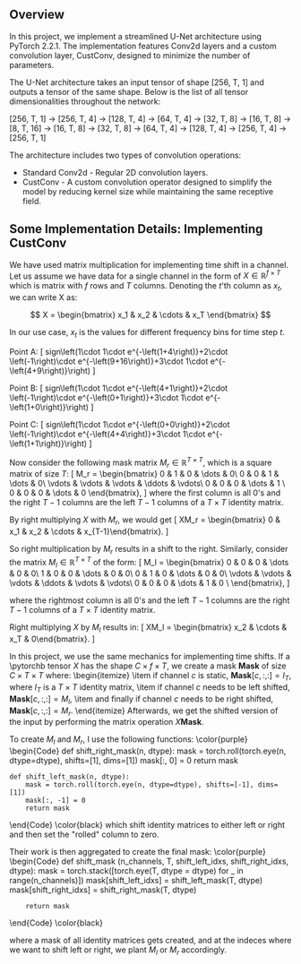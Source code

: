 ## Overview
In this project, we implement a streamlined U-Net architecture using PyTorch 2.2.1. The implementation features Conv2d layers and a custom convolution layer, CustConv, designed to minimize the number of parameters.

The U-Net architecture takes an input tensor of shape [256, T, 1] and outputs a tensor of the same shape. Below is the list of all tensor dimensionalities throughout the network:

[256, T, 1] → [256, T, 4] → [128, T, 4] → [64, T, 4] → [32, T, 8] → [16, T, 8] → [8, T, 16] → [16, T, 8] → [32, T, 8] → [64, T, 4] → [128, T, 4] → [256, T, 4] → [256, T, 1]

The architecture includes two types of convolution operations:

* Standard Conv2d - Regular 2D convolution layers.
* CustConv - A custom convolution operator designed to simplify the model by reducing kernel size while maintaining the same receptive field.

## Some Implementation Details: Implementing CustConv
We have used matrix multiplication for implementing time shift in a channel. Let us assume we have data for a single channel in the form of $X \in \mathbb{R}^{f \times T}$ which is matrix with $f$ rows and $T$ columns. Denoting the $t$'th column as $x_t$, we can write X as:

$$
X = \begin{bmatrix} x_1 & x_2 & \cdots & x_T \end{bmatrix}
$$

In our use case, $x_t$ is the values for different frequency bins for time step $t$.

Point A:
\[
sign\left(1\cdot 1\cdot e^{-\left(1+4\right)}+2\cdot \left(-1\right)\cdot e^{-\left(9+16\right)}+3\cdot 1\cdot e^{-\left(4+9\right)}\right)
\]

Point B:
\[
sign\left(1\cdot 1\cdot e^{-\left(4+1\right)}+2\cdot \left(-1\right)\cdot e^{-\left(0+1\right)}+3\cdot 1\cdot e^{-\left(1+0\right)}\right)
\]

Point C:
\[
sign\left(1\cdot 1\cdot e^{-\left(0+0\right)}+2\cdot \left(-1\right)\cdot e^{-\left(4+4\right)}+3\cdot 1\cdot e^{-\left(1+1\right)}\right)
\]

Now consider the following mask matrix $M_r \in \mathbb{R}^{T \times T}$, which is a square matrix of size $T$:
\[
M_r = \begin{bmatrix} 
    0      & 1 & 0 & \dots  & 0\\
    0      & 0 & 1 & \dots  & 0\\
    \vdots & \vdots & \vdots & \ddots  & \vdots\\
    0      & 0 & 0 & \dots  & 1 \\
    0      & 0 & 0 & \dots  & 0 
    \end{bmatrix},
\]
where the first column is all $0$'s and the right $T-1$ columns are the left $T-1$ columns of a $T \times T$ identity matrix. 

By right multiplying $X$ with $M_r$, we would get
\[
XM_r = \begin{bmatrix} 0 & x_1 & x_2 & \cdots & x_{T-1}\end{bmatrix}.
\]

So right multiplication by $M_r$ results in a shift to the right. Similarly, consider the matrix $M_l \in \mathbb{R}^{T \times T}$ of the form:
\[
M_l = \begin{bmatrix} 
    0      & 0 & 0 & \dots  & 0 & 0\\
    1      & 0 & 0 & \dots  & 0 & 0\\
    0      & 1 & 0 & \dots  & 0 & 0\\
    \vdots & \vdots & \vdots & \ddots & \vdots & \vdots\\
    0      & 0 & 0 & \dots  & 1 & 0 \\
    \end{bmatrix},
\]

where the rightmost column is all $0$'s and the left $T-1$ columns are the right $T-1$ columns of a $T \times T$ identity matrix.

Right multiplying $X$ by $M_l$ results in:
\[
XM_l = \begin{bmatrix} x_2 & \cdots & x_T & 0\end{bmatrix}.
\]

In this project, we use the same mechanics for implementing time shifts. If a \pytorchb tensor $X$ has the shape $C \times f \times T$, we create a mask $\mathbf{Mask}$ of size $C \times T \times T$ where:
\begin{itemize}
    \item if channel $c$ is static, $\mathbf{Mask}[c, :, :] = I_{T}$, where $I_{T}$ is a $T \times T$ identity matrix,
    \item if channel $c$ needs to be left shifted, $\mathbf{Mask}[c, :, :] = M_l$,
    \item and finally if channel $c$ needs to be right shifted, $\mathbf{Mask}[c, :, :] = M_r$.
\end{itemize}
Afterwards, we get the shifted version of the input by performing the matrix operation $X \mathbf{Mask}$.

To create $M_l$ and $M_r$, I use the following functions:
\color{purple}
\begin{Code}
    def shift_right_mask(n, dtype):
        mask  = torch.roll(torch.eye(n, dtype=dtype), shifts=[1], dims=[1])
        mask[:, 0] = 0
        return mask

    def shift_left_mask(n, dtype):
        mask = torch.roll(torch.eye(n, dtype=dtype), shifts=[-1], dims=[1])
        mask[:, -1] = 0
        return mask
\end{Code}
\color{black}
which shift identity matrices to either left or right and then set the "rolled" column to zero.

Their work is then aggregated to create the final mask:
\color{purple}
\begin{Code}
    def shift_mask (n_channels, T, shift_left_idxs, shift_right_idxs, dtype):
        mask = torch.stack([torch.eye(T, dtype = dtype) for _ in range(n_channels)])
        mask[shift_left_idxs]  = shift_left_mask(T, dtype)
        mask[shift_right_idxs] = shift_right_mask(T, dtype)
    
        return mask
\end{Code}
\color{black}

where a mask of all identity matrices gets created, and at the indeces where we want to shift left or right, we plant $M_l$ or $M_r$ accordingly.
